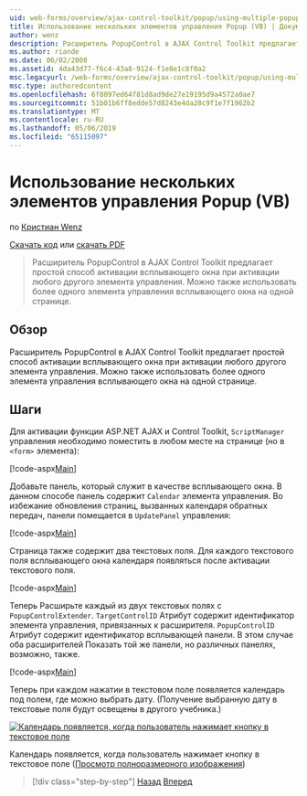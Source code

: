 ```yaml
---
uid: web-forms/overview/ajax-control-toolkit/popup/using-multiple-popup-controls-vb
title: Использование нескольких элементов управления Popup (VB) | Документация Майкрософт
author: wenz
description: Расширитель PopupControl в AJAX Control Toolkit предлагает простой способ активации всплывающего окна при активации любого другого элемента управления. Можно также использовать m...
ms.author: riande
ms.date: 06/02/2008
ms.assetid: 4da43d77-f6c4-43a8-9124-f1e8e1c8f0a2
msc.legacyurl: /web-forms/overview/ajax-control-toolkit/popup/using-multiple-popup-controls-vb
msc.type: authoredcontent
ms.openlocfilehash: 6f8097ed64f81d8ad9de27e19195d9a4572a0ae7
ms.sourcegitcommit: 51b01b6ff8edde57d8243e4da28c9f1e7f1962b2
ms.translationtype: MT
ms.contentlocale: ru-RU
ms.lasthandoff: 05/06/2019
ms.locfileid: "65115097"
---
```

# <a name="using-multiple-popup-controls-vb"></a>Использование нескольких элементов управления Popup (VB)

по [Кристиан Wenz](https://github.com/wenz)

[Скачать код](http://download.microsoft.com/download/9/3/f/93f8daea-bebd-4821-833b-95205389c7d0/PopupControl1.vb.zip) или [скачать PDF](http://download.microsoft.com/download/2/d/c/2dc10e34-6983-41d4-9c08-f78f5387d32b/popupcontrol1VB.pdf)

> Расширитель PopupControl в AJAX Control Toolkit предлагает простой способ активации всплывающего окна при активации любого другого элемента управления. Можно также использовать более одного элемента управления всплывающего окна на одной странице.

## <a name="overview"></a>Обзор

Расширитель PopupControl в AJAX Control Toolkit предлагает простой способ активации всплывающего окна при активации любого другого элемента управления. Можно также использовать более одного элемента управления всплывающего окна на одной странице.

## <a name="steps"></a>Шаги

Для активации функции ASP.NET AJAX и Control Toolkit, `ScriptManager` управления необходимо поместить в любом месте на странице (но в `<form>` элемента):

[!code-aspx[Main](using-multiple-popup-controls-vb/samples/sample1.aspx)]

Добавьте панель, который служит в качестве всплывающего окна. В данном способе панель содержит `Calendar` элемента управления. Во избежание обновления страниц, вызванных календаря обратных передач, панели помещается в `UpdatePanel` управления:

[!code-aspx[Main](using-multiple-popup-controls-vb/samples/sample2.aspx)]

Страница также содержит два текстовых поля. Для каждого текстового поля всплывающего окна календаря появляться после активации текстового поля.

[!code-aspx[Main](using-multiple-popup-controls-vb/samples/sample3.aspx)]

Теперь Расширьте каждый из двух текстовых полях с `PopupControlExtender`. `TargetControlID` Атрибут содержит идентификатор элемента управления, привязанных к расширителя. `PopupControlID` Атрибут содержит идентификатор всплывающей панели. В этом случае оба расширителей Показать той же панели, но различных панелях, возможно, также.

[!code-aspx[Main](using-multiple-popup-controls-vb/samples/sample4.aspx)]

Теперь при каждом нажатии в текстовом поле появляется календарь под полем, где можно выбрать дату. (Получение выбранную дату в текстовые поля будут освещены в другого учебника.)

[![Календарь появляется, когда пользователь нажимает кнопку в текстовое поле](using-multiple-popup-controls-vb/_static/image2.png)](using-multiple-popup-controls-vb/_static/image1.png)

Календарь появляется, когда пользователь нажимает кнопку в текстовое поле ([Просмотр полноразмерного изображения](using-multiple-popup-controls-vb/_static/image3.png))

> [!div class="step-by-step"]
> [Назад](handling-postbacks-from-a-popup-control-without-an-updatepanel-cs.md)
> [Вперед](handling-postbacks-from-a-popup-control-with-an-updatepanel-vb.md)
